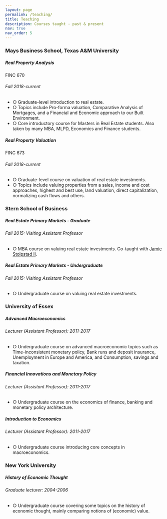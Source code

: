 ```yaml
---
layout: page
permalink: /teaching/
title: Teaching
description: Courses taught - past & present
nav: true
nav_order: 5
---
```


<h3 class="mt-4">Mays Business School, Texas A&M University</h3>

<div class="card mt-3">
  <div class="p-3">
    <div class="row">
      <div class="col-sm-10">
        <h5 class="font-weight-bold">Real Property Analysis</h5>
      </div>
      <div class="col-sm-2 text-left text-sm-right">
        <span class="badge font-weight-bold light-green darken-1 text-uppercase align-middle" >
            FINC 670
        </span>
      </div>
    </div>
    <h6 class="font-italic mt-2 mt-sm-0">Fall 2018-current</h6>
    <ul class="card-text font-weight-light list-group list-group-flush">
      <li class="list-group-item">○ Graduate-level introduction to real estate.</li>
      <li class="list-group-item">○ Topics include Pro-forma valuation, Comparative Analysis of Mortgages, and a Financial and Economic approach to our Built Environment.</li>
     <li class="list-group-item">○ Core introductory course for Masters in Real Estate students. Also taken by many MBA, MLPD, Economics and Finance students.</li>
    </ul>
  </div>
</div>

<div class="card mt-3">
  <div class="p-3">
    <div class="row">
      <div class="col-sm-10">
        <h5 class="font-weight-bold">Real Property Valuation</h5>
      </div>
      <div class="col-sm-2 text-left text-sm-right">
        <span class="badge font-weight-bold light-green darken-1 text-uppercase align-middle">
            FINC 673
        </span>
      </div>
    </div>
    <h6 class="font-italic mt-2 mt-sm-0">Fall 2018-current</h6>
    <ul class="card-text font-weight-light list-group list-group-flush">
      <li class="list-group-item">○ Graduate-level course on valuation of real estate investments.</li>
      <li class="list-group-item">○ Topics include valuing properties from a sales, income and cost approaches, highest and best use, land valuation, direct capitalization, normalizing cash flows and others.</li>
    </ul>
  </div>
</div>

<h3 class="mt-4">Stern School of Business</h3>
<div class="card mt-3">
  <div class="p-3">
    <div class="row">
      <div class="col-sm-10">
        <h5 class="font-weight-bold">Real Estate Primary Markets - Graduate</h5>
      </div>
    </div>
    <h6 class="font-italic mt-2 mt-sm-0">Fall 2015: Visiting Assistant Professor</h6>
    <ul class="card-text font-weight-light list-group list-group-flush">
      <li class="list-group-item">○ MBA course on valuing real estate investments. Co-taught with <a href="https://www.linkedin.com/in/jamie-stolpestad-a1881275/" target="_blank">Jamie Stolpstad II</a>.</li>
    </ul>
  </div>
</div>
<div class="card mt-3">
  <div class="p-3">
    <div class="row">
      <div class="col-sm-10">
        <h5 class="font-weight-bold">Real Estate Primary Markets - Undergraduate</h5>
      </div>
    </div>
    <h6 class="font-italic mt-2 mt-sm-0">Fall 2015: Visiting Assistant Professor</h6>
    <ul class="card-text font-weight-light list-group list-group-flush">
      <li class="list-group-item">○ Undergraduate course on valuing real estate investments.</li>
    </ul>
  </div>
</div>

<h3 class="mt-4">University of Essex</h3>
<div class="card mt-3">
  <div class="p-3">
    <div class="row">
      <div class="col-sm-10">
        <h5 class="font-weight-bold">Advanced Macroeconomics</h5>
      </div>
    </div>
    <h6 class="font-italic mt-2 mt-sm-0">Lecturer (Assistant Professor): 2011-2017</h6>
    <ul class="card-text font-weight-light list-group list-group-flush">
      <li class="list-group-item">○ Undergraduate course on advanced macroeconomic topics such as Time-inconsistent monetary policy, Bank runs and deposit insurance, Unemployment in Europe and America, and Consumption, savings and taxation. </li>
    </ul>
  </div>
</div>
<div class="card mt-3">
  <div class="p-3">
    <div class="row">
      <div class="col-sm-10">
        <h5 class="font-weight-bold">Financial Innovations and Monetary Policy</h5>
      </div>
    </div>
    <h6 class="font-italic mt-2 mt-sm-0">Lecturer (Assistant Professor): 2011-2017</h6>
    <ul class="card-text font-weight-light list-group list-group-flush">
      <li class="list-group-item">○ Undergraduate course on the economics of finance, banking and monetary policy architecture.</li>
    </ul>
  </div>
</div>
<div class="card mt-3">
  <div class="p-3">
    <div class="row">
      <div class="col-sm-10">
        <h5 class="font-weight-bold">Introduction to Economics</h5>
      </div>
    </div>
    <h6 class="font-italic mt-2 mt-sm-0">Lecturer (Assistant Professor): 2011-2017</h6>
    <ul class="card-text font-weight-light list-group list-group-flush">
      <li class="list-group-item">○ Undergraduate course introducing core concepts in macroeconomics.</li>
    </ul>
  </div>
</div>

<h3 class="mt-4">New York University</h3>
<div class="card mt-3">
  <div class="p-3">
    <div class="row">
      <div class="col-sm-10">
        <h5 class="font-weight-bold">History of Economic Thought</h5>
      </div>
    </div>
    <h6 class="font-italic mt-2 mt-sm-0">Graduate lecturer: 2004-2006</h6>
    <ul class="card-text font-weight-light list-group list-group-flush">
      <li class="list-group-item">○ Undergraduate course covering some topics on the history of economic thought, mainly comparing notions of (economic) value.</li>
    </ul>
  </div>
</div>

<!-- Souce code: https://raw.githubusercontent.com/otiliastr/otiliastr.github.io/src/_pages/teaching.md -->
